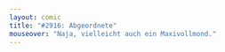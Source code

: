 ```yaml
---
layout: comic
title: "#2916: Abgeordnete"
mouseover: "Naja, vielleicht auch ein Maxivollmond."
---
```

